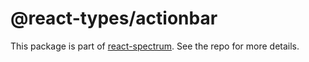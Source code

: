 # @react-types/actionbar

This package is part of [react-spectrum](https://github.com/adobe/react-spectrum). See the repo for more details.
